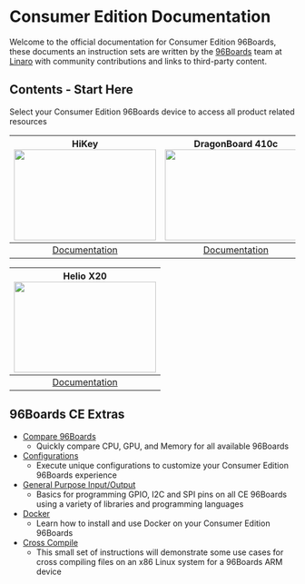 # Consumer Edition Documentation

Welcome to the official documentation for Consumer Edition 96Boards, these documents an instruction sets are written by the [96Boards](https://www.96boards.org) team at [Linaro](http://www.linaro.org) with community contributions and links to third-party content.



## Contents - Start Here

Select your Consumer Edition 96Boards device to access all product related resources

| **HiKey** <br><img src="http://i.imgur.com/uKfxuu5.jpg" data-canonical-src="http://i.imgur.com/uKfxuu5.jpg" width="250" height="160" /><br> | **DragonBoard 410c** <br><img src="http://i.imgur.com/4a5GXRd.png" data-canonical-src="http://i.imgur.com/4a5GXRd.png" width="250" height="160" /> | **BubbleGum-96**<br><img src="http://i.imgur.com/u08Wb6U.png" data-canonical-src="http://i.imgur.com/u08Wb6U.png" width="250" height="160" /> |
|:---:|:---:|:---:|
| [Documentation]() | [Documentation]() | [Documentation]() |

| **Helio X20**<br><img src="http://i.imgur.com/ndacN8g.png" data-canonical-src="http://i.imgur.com/ndacN8g.png" width="250" height="160" /> |
|:---:|
| [Documentation]() |




## 96Boards CE Extras

- [Compare 96Boards](CE-Extras/Compare96BoardsCE.md)
   - Quickly compare CPU, GPU, and Memory for all available 96Boards
- [Configurations](CE-Extras/Configuration/README.md)
   - Execute unique configurations to customize your Consumer Edition 96Boards experience
- [General Purpose Input/Output](CE-Extras/GPIO/README.md)
   - Basics for programming GPIO, I2C and SPI pins on all CE 96Boards using a variety of libraries and programming languages
- [Docker](CE-Extras/DockerCE.md)
   - Learn how to install and use Docker on your Consumer Edition 96Boards
- [Cross Compile](../Extras/CrossCompile/README.md)
   - This small set of instructions will demonstrate some use cases for cross compiling files on an x86 Linux system for a 96Boards ARM device

